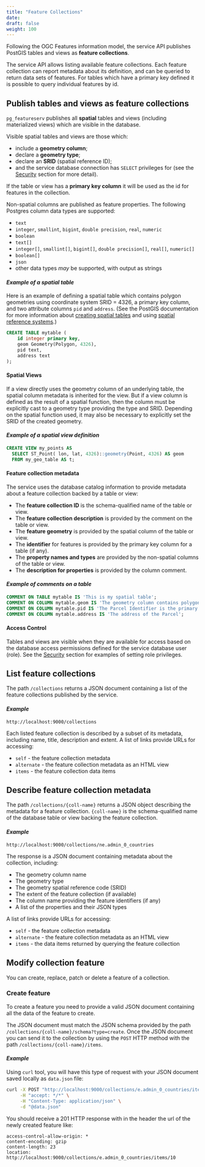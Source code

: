 ```yaml
---
title: "Feature Collections"
date:
draft: false
weight: 100
---
```


Following the OGC Features information model, the service API publishes
PostGIS tables and views as **feature collections**.

The service API allows listing available feature collections.
Each feature collection can report metadata about its definition,
and can be queried to return data sets of features.
For tables which have a primary key defined
it is possible to query individual features by id.

## Publish tables and views as feature collections

`pg_featureserv` publishes all **spatial** tables and views (including materialized views)
which are visible in the database.

Visible spatial tables and views are those which:

* include a **geometry column**;
* declare a **geometry type**;
* declare an **SRID** (spatial reference ID);
* and the service database connection has `SELECT` privileges for
  (see the [Security](/usage/security/) section for more detail).

If the table or view has a **primary key column** it will
be used as the id for features in the collection.

Non-spatial columns are published as feature properties.
The following Postgres column data types are supported:

* `text`
* `integer`, `smallint`, `bigint`, `double precision`, `real`, `numeric`
* `boolean`
* `text[]`
* `integer[]`, `smallint[]`, `bigint[]`, `double precision[]`, `real[]`, `numeric[]`
* `boolean[]`
* `json`
* other data types *may* be supported, with output as strings

#### *Example of a spatial table*

Here is an example of defining a spatial table
which contains polygon geometries using coordinate system SRID = 4326,
a primary key column,
and two attribute columns `pid` and `address`.
(See the PostGIS documentation for more information about
[creating spatial tables](https://postgis.net/docs/manual-3.0/using_postgis_dbmanagement.html#Create_Spatial_Table)
and using [spatial reference systems](https://postgis.net/docs/manual-3.0/using_postgis_dbmanagement.html#spatial_ref_sys).)

```sql
CREATE TABLE mytable (
    id integer primary key,
    geom Geometry(Polygon, 4326),
    pid text,
    address text
);
```

#### Spatial Views
If a view directly uses the geometry column of an underlying table,
the spatial column metadata is inherited for the view.
But if a view column is defined as the result of a spatial function,
then the column must be explicitly cast to a geometry type providing the type and SRID.
Depending on the spatial function used, it may also be necessary to
explicitly set the SRID of the created geometry.

#### *Example of a spatial view definition*
```sql
CREATE VIEW my_points AS
  SELECT ST_Point( lon, lat, 4326)::geometry(Point, 4326) AS geom
  FROM my_geo_table AS t;
```

#### Feature collection metadata

The service uses the database catalog information to provide metadata about a feature collection backed by a table or view:

* The **feature collection ID** is the schema-qualified name of the table or view.
* The **feature collection description** is provided by the comment on the table or view.
* The **feature geometry** is provided by the spatial column of the table or view.
* The **identifier** for features is provided by the primary key column for a table (if any).
* The **property names and types** are provided by the non-spatial columns of the table or view.
* The **description for properties** is provided by the column comment.

#### *Example of comments on a table*
```sql
COMMENT ON TABLE mytable IS 'This is my spatial table';
COMMENT ON COLUMN mytable.geom IS 'The geometry column contains polygons in SRS 4326';
COMMENT ON COLUMN mytable.pid IS 'The Parcel Identifier is the primary key';
COMMENT ON COLUMN mytable.address IS 'The address of the Parcel';
```

#### Access Control

Tables and views are visible when they are available for access
based on the database access permissions defined for the service database user (role).
See the [Security](./security/) section for examples of setting role privileges.


## List feature collections

The path `/collections` returns a JSON document containing a list of the feature collections published by the service.

#### *Example*
```
http://localhost:9000/collections
```

Each listed feature collection is described by a subset of its metadata,
including name, title, description and extent.
A list of links provide URLs for accessing:

* `self` - the feature collection metadata
* `alternate` - the feature collection metadata as an HTML view
* `items` - the feature collection data items


## Describe feature collection metadata

The path `/collections/{coll-name}` returns a JSON object describing
the metadata for a feature collection.
`{coll-name}` is the schema-qualified name of the database table or view
backing the feature collection.

#### *Example*
```
http://localhost:9000/collections/ne.admin_0_countries
```

The response is a JSON document containing metadata about the collection, including:

* The geometry column name
* The geometry type
* The geometry spatial reference code (SRID)
* The extent of the feature collection (if available)
* The column name providing the feature identifiers (if any)
* A list of the properties and their JSON types

A list of links provide URLs for accessing:

* `self` - the feature collection metadata
* `alternate` - the feature collection metadata as an HTML view
* `items` - the data items returned by querying the feature collection

## Modify collection feature

You can create, replace, patch or delete a feature of a collection.

### Create feature

To create a feature you need to provide a valid JSON document containing all the data of the feature to create.

The JSON document must match the JSON schema provided by the path `/collections/{coll-name}/schema?type=create`. Once the JSON document you can send it to the collection by using the `POST` HTTP method with the path `/collections/{coll-name}/items`.

#### *Example*

Using `curl` tool, you will have this type of request with your JSON document saved locally as `data.json` file:

```bash
curl -X POST "http://localhost:9000/collections/e.admin_0_countries/items" \
     -H "accept: */*" \
     -H "Content-Type: application/json" \
     -d "@data.json"
```

You should receive a 201 HTTP response with in the header the url of the newly created feature like:

```raw
access-control-allow-origin: *  
content-encoding: gzip  
content-length: 23  
location: http://localhost:9000/collections/e.admin_0_countries/items/10  
```
